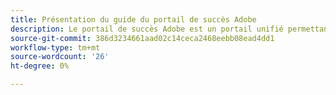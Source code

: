 ```yaml
---
title: Présentation du guide du portail de succès Adobe
description: Le portail de succès Adobe est un portail unifié permettant aux clients de soumettre des cas, d’afficher la progression des tickets et de faire bien plus encore.
source-git-commit: 386d3234661aad02c14ceca2468eebb08ead4dd1
workflow-type: tm+mt
source-wordcount: '26'
ht-degree: 0%

---
```


